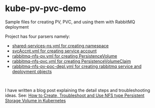 # kube-pv-pvc-demo
Sample files for creating PV, PVC, and using them with RabbitMQ deployment
<br/>

Project has four parsers namely:
 * [shared-services-ns.yml for creating namespace](yaml/shared-services-ns.yml)
 * [svcAccnt.yml for creating service account](yaml/svcAccnt.yml)
 * [rabbitmq-nfs-pv.yml for creating PersistenceVolume](yaml/rabbitmq-nfs-pv.yml)
 * [rabbitmq-nfs-pvc.yml for creating PersistenceVolumeClaim](yaml/rabbitmq-nfs-pvc.yml)
 * [rabbitmq-nfs-pv-poc-depl.yml for creating rabbitmq service and deployment objects](yaml/rabbitmq-nfs-pv-poc-depl.yml)
<br/>


I have written a blog post explaining the detail steps and troubleshooting ideas. See:
[How to Create, Troubleshoot and Use NFS type Persistent Storage Volume in Kubernetes](https://purnapoudel.blogspot.com/2018/08/how-to-create-troubleshoot-use-nfs-type-pestencevolume-in-kubernetes.html)